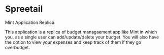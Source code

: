 # Spreetail
Mint Application Replica:

This application is a replica of budget managaement app like Mint in which you, as a single user can add/update/delete your budget. You will also have the option to view your expenses and keep track of them if they go overbudget.
